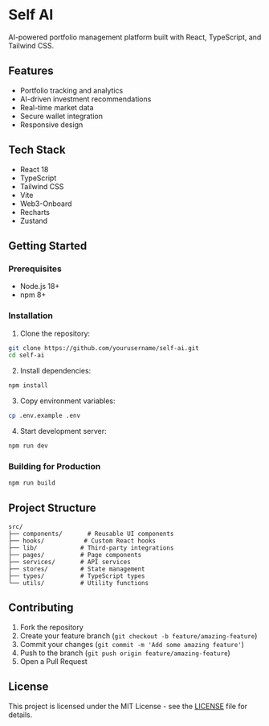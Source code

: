 # Self AI

AI-powered portfolio management platform built with React, TypeScript, and Tailwind CSS.

## Features

- Portfolio tracking and analytics
- AI-driven investment recommendations
- Real-time market data
- Secure wallet integration
- Responsive design

## Tech Stack

- React 18
- TypeScript
- Tailwind CSS
- Vite
- Web3-Onboard
- Recharts
- Zustand

## Getting Started

### Prerequisites

- Node.js 18+
- npm 8+

### Installation

1. Clone the repository:
```bash
git clone https://github.com/yourusername/self-ai.git
cd self-ai
```

2. Install dependencies:
```bash
npm install
```

3. Copy environment variables:
```bash
cp .env.example .env
```

4. Start development server:
```bash
npm run dev
```

### Building for Production

```bash
npm run build
```

## Project Structure

```
src/
├── components/       # Reusable UI components
├── hooks/           # Custom React hooks
├── lib/            # Third-party integrations
├── pages/          # Page components
├── services/       # API services
├── stores/         # State management
├── types/          # TypeScript types
└── utils/          # Utility functions
```

## Contributing

1. Fork the repository
2. Create your feature branch (`git checkout -b feature/amazing-feature`)
3. Commit your changes (`git commit -m 'Add some amazing feature'`)
4. Push to the branch (`git push origin feature/amazing-feature`)
5. Open a Pull Request

## License

This project is licensed under the MIT License - see the [LICENSE](LICENSE) file for details.